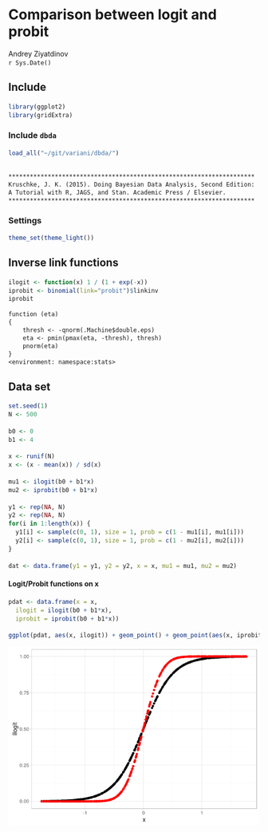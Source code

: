 # Comparison between logit and probit
Andrey Ziyatdinov  
`r Sys.Date()`  



## Include 


```r
library(ggplot2)
library(gridExtra)
```

### Include `dbda`


```r
load_all("~/git/variani/dbda/")
```

```

*********************************************************************
Kruschke, J. K. (2015). Doing Bayesian Data Analysis, Second Edition:
A Tutorial with R, JAGS, and Stan. Academic Press / Elsevier.
*********************************************************************
```

### Settings


```r
theme_set(theme_light())
```

## Inverse link functions


```r
ilogit <- function(x) 1 / (1 + exp(-x))
iprobit <- binomial(link="probit")$linkinv
iprobit
```

```
function (eta) 
{
    thresh <- -qnorm(.Machine$double.eps)
    eta <- pmin(pmax(eta, -thresh), thresh)
    pnorm(eta)
}
<environment: namespace:stats>
```

## Data set


```r
set.seed(1)
N <- 500

b0 <- 0
b1 <- 4

x <- runif(N)
x <- (x - mean(x)) / sd(x)

mu1 <- ilogit(b0 + b1*x)
mu2 <- iprobit(b0 + b1*x)

y1 <- rep(NA, N)
y2 <- rep(NA, N)
for(i in 1:length(x)) {
  y1[i] <- sample(c(0, 1), size = 1, prob = c(1 - mu1[i], mu1[i]))
  y2[i] <- sample(c(0, 1), size = 1, prob = c(1 - mu2[i], mu2[i]))
}

dat <- data.frame(y1 = y1, y2 = y2, x = x, mu1 = mu1, mu2 = mu2)
```

#### Logit/Probit functions on x


```r
pdat <- data.frame(x = x,
  ilogit = ilogit(b0 + b1*x),
  iprobit = iprobit(b0 + b1*x))

ggplot(pdat, aes(x, ilogit)) + geom_point() + geom_point(aes(x, iprobit), color = 'red')
```

![](logit-probit/logit_probit-1.png) 


